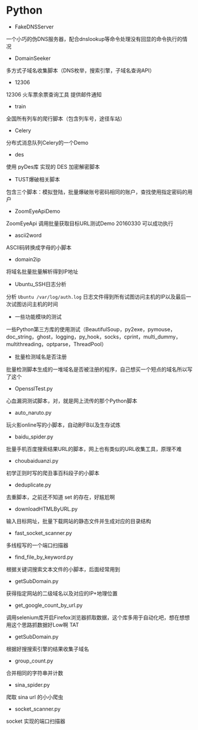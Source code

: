 # Python

- FakeDNSServer

一个小巧的伪DNS服务器，配合dnslookup等命令处理没有回显的命令执行的情况

- DomainSeeker

多方式子域名收集脚本（DNS枚举，搜索引擎，子域名查询API）


- 12306

12306 火车票余票查询工具 提供邮件通知

- train

全国所有列车的爬行脚本（包含列车号，途径车站）

- Celery

分布式消息队列Celery的一个Demo

- des

使用 pyDes库 实现的 DES 加密解密脚本


- TUST爆破相关脚本

包含三个脚本：模拟登陆，批量爆破账号密码相同的账户，查找使用指定密码的用户

- ZoomEyeApiDemo

ZoomEyeApi 调用批量获取目标URL测试Demo 20160330 可以成功执行

- ascii2word

ASCII码转换成字母的小脚本

- domain2ip

将域名批量批量解析得到IP地址

- Ubuntu_SSH日志分析

分析 `Ubuntu /var/log/auth.log` 日志文件得到所有试图访问主机的IP以及最后一次试图访问主机的时间

- 一些功能模块的测试

一些Python第三方库的使用测试（BeautifulSoup，py2exe，pymouse，doc_string，ghost，logging，py_hook，socks，cprint，multi_dummy，multithreading，optparse，ThreadPool）

- 批量检测域名是否注册

批量检测脚本生成的一堆域名是否被注册的程序，自己想买一个短点的域名所以写了这个

- OpensslTest.py

心血漏洞测试脚本，对，就是网上流传的那个Python脚本

- auto_naruto.py

玩火影online写的小脚本，自动刷FB以及生存试炼

- baidu_spider.py

批量手机百度搜索结果URL的脚本，网上也有类似的URL收集工具，原理不难

- choubaiduanzi.py

初学正则时写的爬丑事百科段子的小脚本

- deduplicate.py

去重脚本，之前还不知道 set 的存在，好尴尬啊

- downloadHTMLByURL.py

输入目标网址，批量下载网站的静态文件并生成对应的目录结构

- fast_socket_scanner.py

多线程写的一个端口扫描器

- find_file_by_keyword.py

根据关键词搜索文本文件的小脚本，后面经常用到

- getSubDomain.py

获得指定网站的二级域名以及对应的IP+地理位置

- get_google_count_by_url.py

调用selenium库开启Firefox浏览器抓取数据，这个库多用于自动化吧，想在想想用这个思路抓数据好Low啊 TAT

- getSubDomain.py

根据好搜搜索引擎的结果收集子域名

- group_count.py

合并相同的字符串并计数

- sina_spider.py

爬取 sina url 的小小爬虫

- socket_scanner.py

socket 实现的端口扫描器


